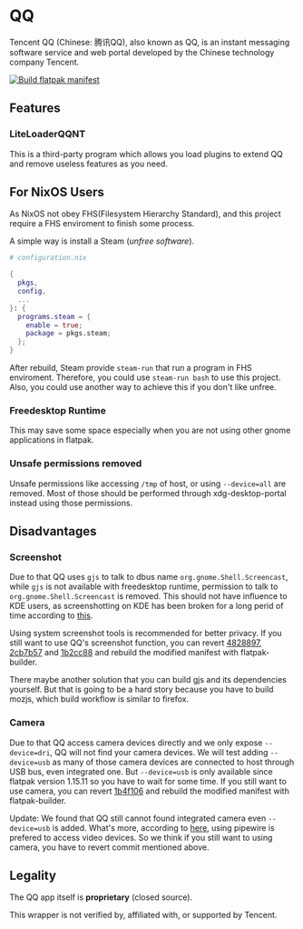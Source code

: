 # QQ

Tencent QQ (Chinese: 腾讯QQ), also known as QQ, is an instant messaging software service and web portal developed by the Chinese technology company Tencent.

[![Build flatpak manifest](https://github.com/arenekosreal/com.qq.QQ/actions/workflows/test.yaml/badge.svg)](https://github.com/arenekosreal/com.qq.QQ/actions/workflows/test.yaml)

## Features

### LiteLoaderQQNT

This is a third-party program which allows you load plugins to extend QQ and remove useless features as you need.

## For NixOS Users

As NixOS not obey FHS(Filesystem Hierarchy Standard), and this project require a FHS enviroment to finish some process.

A simple way is install a Steam (*unfree software*).

```nix
# configuration.nix

{
  pkgs,
  config,
  ...
}: {
  programs.steam = {
    enable = true;
    package = pkgs.steam;
  };
}
```

After rebuild, Steam provide `steam-run` that run a program in FHS enviroment.
Therefore, you could use `steam-run bash` to use this project.
Also, you could use another way to achieve this if you don't like unfree.

### Freedesktop Runtime

This may save some space especially when you are not using other gnome applications in flatpak.

### Unsafe permissions removed

Unsafe permissions like accessing `/tmp` of host, or using `--device=all` are removed.
Most of those should be performed through xdg-desktop-portal instead using those permissions.

## Disadvantages

### Screenshot

Due to that QQ uses `gjs` to talk to dbus name `org.gnome.Shell.Screencast`, 
while `gjs` is not available with freedesktop runtime, permission to talk to `org.gnome.Shell.Screencast` is removed.
This should not have influence to KDE users, as screenshotting on KDE has been broken for a long perid of time 
according to [this](https://github.com/flathub/com.qq.QQ/pull/19).

Using system screenshot tools is recommended for better privacy. If you still want to use QQ's screenshot function, 
you can revert [4828897](https://github.com/arenekosreal/com.qq.QQ/commit/482889777bd8d1c93e52bd5db70c2ec9c79f487f), 
[2cb7b57](https://github.com/arenekosreal/com.qq.QQ/commit/2cb7b5762c8a2e85966ef1aab10a3655ad964c01) and 
[1b2cc88](https://github.com/arenekosreal/com.qq.QQ/commit/1b2cc880b0913bbfa7a9b99f46698cd8724961f9) and rebuild 
the modified manifest with flatpak-builder.

There maybe another solution that you can build gjs and its dependencies yourself. 
But that is going to be a hard story because you have to build mozjs, which build workflow is similar to firefox.

### Camera

Due to that QQ access camera devices directly and we only expose `--device=dri`, QQ will not find your camera devices.
We will test adding `--device=usb` as many of those camera devices are connected to host through USB bus, 
even integrated one. But `--device=usb` is only available since flatpak version 1.15.11 so you have to wait for some time.
If you still want to use camera, you can revert 
[1b4f106](https://github.com/arenekosreal/com.qq.QQ/commit/1b4f1062bc786f4dbc34f0d11667d4ad7a91456f) and rebuild 
the modified manifest with flatpak-builder.

Update: We found that QQ still cannot found integrated camera even `--device=usb` is added. What's more, 
according to [here](https://github.com/flatpak/flatpak/issues/1715), using pipewire is prefered to access
video devices. So we think if you still want to using camera, you have to revert commit mentioned above.

## Legality

The QQ app itself is **proprietary** (closed source).

This wrapper is not verified by, affiliated with, or supported by Tencent.
